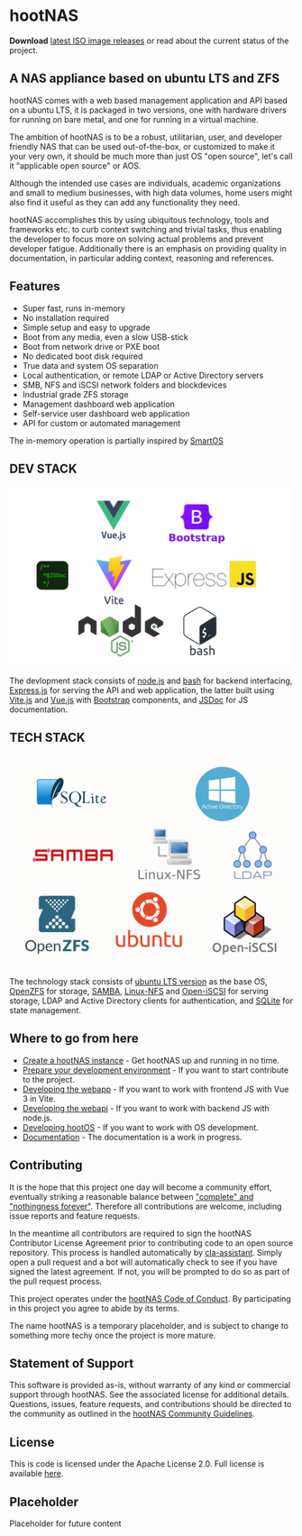 # hootNAS

**Download** 
[latest ISO image releases](https://github.com/owldance/hootNAS/releases) or 
read about the current status of the project.

## A NAS appliance based on ubuntu LTS and ZFS

hootNAS comes with a web based management application and API based on a ubuntu 
LTS, it is packaged in two versions, one with hardware drivers for running on 
bare metal, and one for running in a virtual machine.

The ambition of hootNAS is to be a robust, utilitarian, user, and developer 
friendly NAS that can be used out-of-the-box, or customized to make it 
your very own, it should be much more than just OS "open source", let's call it
"applicable open source" or AOS.

Although the intended use cases are individuals, academic 
organizations and small to medium businesses, with high data volumes, home 
users might also find it useful as they can add any functionality they need.

hootNAS accomplishes this by using ubiquitous technology, tools and frameworks 
etc. to curb context switching and trivial tasks, thus enabling the developer 
to focus more on solving actual problems and prevent developer fatigue. 
Additionally there is an emphasis on providing quality in documentation, in 
particular adding context, reasoning and references.

## Features

* Super fast, runs in-memory
* No installation required
* Simple setup and easy to upgrade
* Boot from any media, even a slow USB-stick
* Boot from network drive or PXE boot
* No dedicated boot disk required
* True data and system OS separation 
* Local authentication, or remote LDAP or Active Directory servers
* SMB, NFS and iSCSI network folders and blockdevices
* Industrial grade ZFS storage
* Management dashboard web application
* Self-service user dashboard web application
* API for custom or automated management

The in-memory operation is partially inspired by [SmartOS](https://smartos.org/)


## DEV STACK
![Dev stack](/documentation/assets/devstack.png "Dev stack")

The devlopment stack consists of [node.js](https://nodejs.org/en) 
and [bash](https://www.gnu.org/software/bash/) for backend 
interfacing, [Express.js](https://expressjs.com/) for serving the API and web 
application, the latter built using [Vite.js](https://vitejs.dev/) and 
[Vue.js](https://vuejs.org/) with [Bootstrap](https://getbootstrap.com/) 
components, and [JSDoc](https://jsdoc.app/index.html) for JS documentation. 

## TECH STACK
![Tech stack](/documentation/assets/techstack.png "Tech stack")

The technology stack consists of 
[ubuntu LTS version](https://ubuntu.com/about/release-cycle) as the base OS, 
[OpenZFS](https://openzfs.org/wiki/Main_Page) for storage, 
[SAMBA](https://www.samba.org/), 
[Linux-NFS](https://linux-nfs.org/wiki/index.php/Main_Page) and 
[Open-iSCSI](https://www.open-iscsi.com/) for serving storage, LDAP and 
Active Directory clients for authentication, and 
[SQLite](https://www.sqlite.org/index.html) for state management.

## Where to go from here

* [Create a hootNAS instance](/documentation/create-hootnas-instance.md) - Get hootNAS up 
and running in no time.
* [Prepare your development environment](/documentation/prepare-development-environment.md) - If you want to start contribute to the project.
* [Developing the webapp](/webapp/README.md) - If you want to work with frontend JS with Vue 3 in Vite.
* [Developing the webapi](/webapi/README.md) - If you want to work with backend JS with node.js.
* [Developing hootOS](/hoot-os/README.md) - If you want to work with OS development.
* [Documentation](/documentation/README.md) - The documentation is a work in 
progress.

## Contributing

It is the hope that this project one day will become a community effort, 
eventually striking a reasonable balance between ["complete" and "nothingness 
forever"](https://2.bp.blogspot.com/-HAtcif46SpY/WBlep4MQmNI/AAAAAAAACtw/fRSGRUJQEEgEBpQmBOXZ6Mwe0PvwcsjUwCLcB/s1600/how_long_it_takes_to_complete_a_task.gif). Therefore all contributions are welcome, including issue reports and 
feature requests.

In the meantime all contributors are required to sign the hootNAS Contributor 
License Agreement prior to contributing code to an open source repository. This 
process is handled automatically by [cla-assistant](https://cla-assistant.io/). 
Simply open a pull request and a bot will automatically check to see if you 
have signed the latest agreement. If not, you will be prompted to do so as part 
of the pull request process. 

This project operates under the [hootNAS Code of Conduct](#placeholder). By 
participating in this project you agree to abide by its terms. 

The name hootNAS is a temporary placeholder, and is subject to change to 
something more techy once the project is more mature.

## Statement of Support

This software is provided as-is, without warranty of any kind or commercial 
support through hootNAS. See the associated license for additional details. 
Questions, issues, feature requests, and contributions should be directed to 
the community as outlined in the [hootNAS Community Guidelines](#placeholder).

## License

This is code is licensed under the Apache License 2.0. Full license is 
available [here](/LICENSE).

## Placeholder

Placeholder for future content
